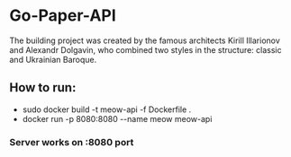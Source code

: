 # Go-Paper-API

The building project was created by the famous architects  Kirill Illarionov and Alexandr Dolgavin, who combined two styles in the structure: classic and Ukrainian Baroque. 


## How to run:
- sudo docker build -t meow-api -f Dockerfile .
- docker run -p 8080:8080 --name meow meow-api
### Server works on :8080 port
